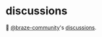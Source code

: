 # discussions

:loudspeaker: [@braze-community](https://github.com/braze-community)'s [discussions](https://github.com/orgs/braze-community/discussions).
